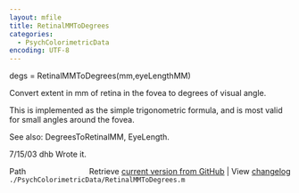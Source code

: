 ```yaml
---
layout: mfile
title: RetinalMMToDegrees
categories:
  - PsychColorimetricData
encoding: UTF-8
---
```


degs = RetinalMMToDegrees(mm,eyeLengthMM)

Convert extent in mm of retina in the fovea to degrees
of visual angle.

This is implemented as the simple trigonometric formula,
and is most valid for small angles around the fovea.

See also: DegreesToRetinalMM, EyeLength.

7/15/03  dhb  Wrote it.


<div class="code_header" style="text-align:right;">
  <span style="float:left;">Path&nbsp;&nbsp;</span> <span class="counter">Retrieve <a href=
  "https://raw.github.com/Psychtoolbox-3/Psychtoolbox-3/beta/./PsychColorimetricData/RetinalMMToDegrees.m">current version from GitHub</a> | View <a href=
  "https://github.com/Psychtoolbox-3/Psychtoolbox-3/commits/beta/./PsychColorimetricData/RetinalMMToDegrees.m">changelog</a></span>
</div>
<div class="code">
  <code>./PsychColorimetricData/RetinalMMToDegrees.m</code>
</div>
